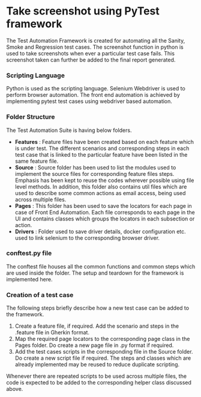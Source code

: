 ##
# **Take screenshot using PyTest framework**

The Test Automation Framework is created for automating all the Sanity, Smoke and Regression test cases. The screenshot function in python is used to take screenshots when ever a particular test case fails. This screenshot taken can further be added to the final report generated.

### Scripting Language

Python is used as the scripting language. 
Selenium Webdriver is used to perform browser automation. The front end automation is achieved by implementing pytest test cases using webdriver based automation.

### Folder Structure

The Test Automation Suite is having below folders.

- **Features** : Feature files have been created based on each feature which is under test. The different scenarios and corresponding steps in each test case that is linked to the particular feature have been listed in the same feature file.
- **Source** : Source folder has been used to list the modules used to implement the source files for corresponding feature files steps. Emphasis has been kept to reuse the codes wherever possible using file level methods. In addition, this folder also contains util files which are used to describe some common actions as email access, being used across multiple files.
- **Pages** : This folder has been used to save the locators for each page in case of Front End Automation. Each file corresponds to each page in the UI and contains classes which groups the locators in each subsection or action.
- **Drivers** : Folder used to save driver details, docker configuration etc. used to link selenium to the corresponding browser driver.


### conftest.py file

The conftest file houses all the common functions and common steps which are used inside the folder. The setup and teardown for the framework is implemented here.

### Creation of a test case

The following steps briefly describe how a new test case can be added to the framework.

1. Create a feature file, if required. Add the scenario and steps in the .feature file in Gherkin format.
2. Map the required page locators to the corresponding page class in the Pages folder. Do create a new page file in .py format if required.
3. Add the test cases scripts in the corresponding file in the Source folder. Do create a new script file if required. The steps and classes which are already implemented may be reused to reduce duplicate scripting.

Whenever there are repeated scripts to be used across multiple files, the code is expected to be added to the corresponding helper class discussed above.

